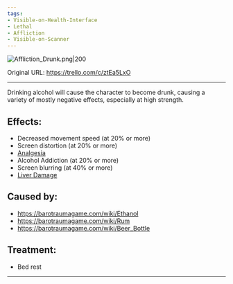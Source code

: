 ```yaml
---
tags:
- Visible-on-Health-Interface
- Lethal
- Affliction
- Visible-on-Scanner
---
```


![Affliction_Drunk.png\|200](/Head_Brain/Drunk%20-%20Attachments/68045f178c30287b31d5aa3e.png)

Original URL: https://trello.com/c/ztEa5LxO

---

Drinking alcohol will cause the character to become drunk, causing a variety of mostly negative effects, especially at high strength.

## Effects:

- Decreased movement speed (at 20% or more)
- Screen distortion (at 20% or more)
- [Analgesia](../Torso/Analgesia.md)
- Alcohol Addiction (at 20% or more)
- Screen blurring (at 40% or more)
- [Liver Damage](../Torso/Liver%20Damage.md)

## Caused by:

- https://barotraumagame.com/wiki/Ethanol
- https://barotraumagame.com/wiki/Rum
- https://barotraumagame.com/wiki/Beer_Bottle

## Treatment:

- Bed rest

---


